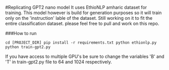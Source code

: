 #Replicating GPT2 nano model
It uses EthioNLP amharic dataset for training. This model however is build for generation purposes so it will train only on the 'instruction' lable of the dataset. Still working on it to fit the entire classification dataset. please feel free to pull and work on this repo.

###How to run

`cd [PROJECT_DIR]
pip install -r requirements.txt
python ethionlp.py
python train-gpt2.py`

If you have access to multiple GPU's be sure to change the variables 'B' and 'T' in train-gpt2.py file to 64 and 1024 respectively.  
